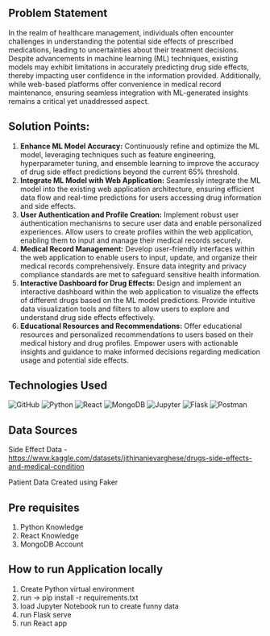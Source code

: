 ## Problem Statement
In the realm of healthcare management, individuals often encounter challenges in understanding the potential side effects of prescribed medications, leading to uncertainties about their treatment decisions. Despite advancements in machine learning (ML) techniques, existing models may exhibit limitations in accurately predicting drug side effects, thereby impacting user confidence in the information provided. Additionally, while web-based platforms offer convenience in medical record maintenance, ensuring seamless integration with ML-generated insights remains a critical yet unaddressed aspect.

## Solution Points:

1. **Enhance ML Model Accuracy:** Continuously refine and optimize the ML model, leveraging techniques such as feature engineering, hyperparameter tuning, and ensemble learning to improve the accuracy of drug side effect predictions beyond the current 65% threshold.
2. **Integrate ML Model with Web Application:** Seamlessly integrate the ML model into the existing web application architecture, ensuring efficient data flow and real-time predictions for users accessing drug information and side effects.
3. **User Authentication and Profile Creation:** Implement robust user authentication mechanisms to secure user data and enable personalized experiences. Allow users to create profiles within the web application, enabling them to input and manage their medical records securely.
4. **Medical Record Management:** Develop user-friendly interfaces within the web application to enable users to input, update, and organize their medical records comprehensively. Ensure data integrity and privacy compliance standards are met to safeguard sensitive health information.
5. **Interactive Dashboard for Drug Effects:** Design and implement an interactive dashboard within the web application to visualize the effects of different drugs based on the ML model predictions. Provide intuitive data visualization tools and filters to allow users to explore and understand drug side effects effectively.
6. **Educational Resources and Recommendations:** Offer educational resources and personalized recommendations to users based on their medical history and drug profiles. Empower users with actionable insights and guidance to make informed decisions regarding medication usage and potential side effects.

## Technologies Used
![GitHub](https://img.shields.io/badge/GitHub-100000?style=for-the-badge&logo=github&logoColor=white)
![Python](https://img.shields.io/badge/Python-FFD43B?style=for-the-badge&logo=python&logoColor=blue)
![React](https://img.shields.io/badge/React-61DAFB?style=for-the-badge&logo=react&logoColor=white)
![MongoDB](https://img.shields.io/badge/MongoDB-47A248?style=for-the-badge&logo=mongodb&logoColor=white)
![Jupyter](https://img.shields.io/badge/Jupyter-F37626?style=for-the-badge&logo=jupyter&logoColor=white)
![Flask](https://img.shields.io/badge/Flask-000000?style=for-the-badge&logo=flask&logoColor=white)
![Postman](https://img.shields.io/badge/Postman-FF6C37?style=for-the-badge&logo=postman&logoColor=white)

## Data Sources
Side Effect Data - https://www.kaggle.com/datasets/jithinanievarghese/drugs-side-effects-and-medical-condition

Patient Data Created using Faker

## Pre requisites
1. Python Knowledge
2. React Knowledge
3. MongoDB Account

## How to run Application locally

1. Create Python virtual environment
2. run -> pip install -r requirements.txt
3. load Jupyter Notebook run to create funny data
4. run Flask serve
5. run React app


